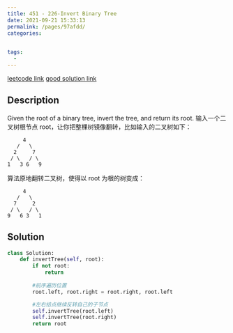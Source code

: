 ```yaml
---
title: 451 - 226-Invert Binary Tree
date: 2021-09-21 15:33:13
permalink: /pages/97afdd/
categories:
  

tags:
  - 
---
```

[leetcode link](https://leetcode.com/problems/invert-binary-tree/)
[good solution link](https://labuladong.gitbook.io/algo/mu-lu-ye/er-cha-shu-xi-lie-1)
## Description
Given the root of a binary tree, invert the tree, and return its root.
输入一个二叉树根节点 root，让你把整棵树镜像翻转，比如输入的二叉树如下：
```
     4
   /   \
  2     7
 / \   / \
1   3 6   9
```
算法原地翻转二叉树，使得以 root 为根的树变成：
```
     4
   /   \
  7     2
 / \   / \
9   6 3   1
```

## Solution
```python
class Solution:
    def invertTree(self, root):
        if not root:
            return
  
        #前序遍历位置
        root.left, root.right = root.right, root.left

        #左右结点继续反转自己的子节点
        self.invertTree(root.left)
        self.invertTree(root.right)
        return root
```